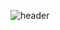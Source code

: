 ![header](https://capsule-render.vercel.app/api?type=soft&color=auto&height=300&section=header&text=qque%20qque&fontSize=90)

